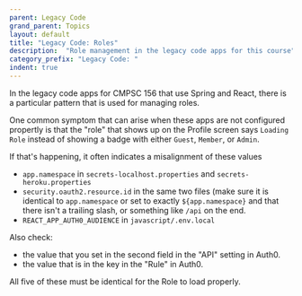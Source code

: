 ```yaml
---
parent: Legacy Code
grand_parent: Topics
layout: default
title: "Legacy Code: Roles"
description:  "Role management in the legacy code apps for this course"
category_prefix: "Legacy Code: "
indent: true 
---
```


In the legacy code apps for CMPSC 156 that use Spring and React, there is a particular pattern that is used for managing roles.

One common symptom that can arise when these apps are not configured propertly is that the "role" that shows up on the Profile screen says `Loading Role` instead
of showing a badge with either `Guest`, `Member`, or `Admin`.

If that's happening, it often indicates a misalignment of these values
* `app.namespace`  in `secrets-localhost.properties` and `secrets-heroku.properties`
* `security.oauth2.resource.id` in the same two files (make sure it is identical to `app.namespace` or set to exactly `${app.namespace}` and 
   that there isn't a trailing slash, or something like `/api` on the end.
* `REACT_APP_AUTH0_AUDIENCE` in `javascript/.env.local`

Also check:
* the value that you set in the second field in the "API" setting in Auth0.
* the value that is in the key in the "Rule" in Auth0.

All five of these must be identical for the Role to load properly.

